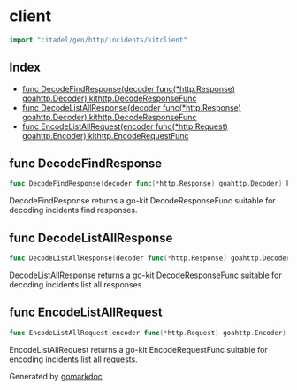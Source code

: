 <!-- Code generated by gomarkdoc. DO NOT EDIT -->

# client

```go
import "citadel/gen/http/incidents/kitclient"
```

## Index

- [func DecodeFindResponse(decoder func(*http.Response) goahttp.Decoder) kithttp.DecodeResponseFunc](<#func-decodefindresponse>)
- [func DecodeListAllResponse(decoder func(*http.Response) goahttp.Decoder) kithttp.DecodeResponseFunc](<#func-decodelistallresponse>)
- [func EncodeListAllRequest(encoder func(*http.Request) goahttp.Encoder) kithttp.EncodeRequestFunc](<#func-encodelistallrequest>)


## func DecodeFindResponse

```go
func DecodeFindResponse(decoder func(*http.Response) goahttp.Decoder) kithttp.DecodeResponseFunc
```

DecodeFindResponse returns a go\-kit DecodeResponseFunc suitable for decoding incidents find responses\.

## func DecodeListAllResponse

```go
func DecodeListAllResponse(decoder func(*http.Response) goahttp.Decoder) kithttp.DecodeResponseFunc
```

DecodeListAllResponse returns a go\-kit DecodeResponseFunc suitable for decoding incidents list all responses\.

## func EncodeListAllRequest

```go
func EncodeListAllRequest(encoder func(*http.Request) goahttp.Encoder) kithttp.EncodeRequestFunc
```

EncodeListAllRequest returns a go\-kit EncodeRequestFunc suitable for encoding incidents list all requests\.



Generated by [gomarkdoc](<https://github.com/princjef/gomarkdoc>)
